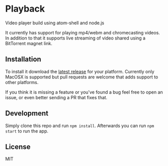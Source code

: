 # Playback

Video player build using atom-shell and node.js

It currently has support for playing mp4/webm and chromecasting videos.
In addition to that it supports live streaming of video shared using a BitTorrent magnet link.

## Installation

To install it download the [latest release](https://github.com/mafintosh/playback/releases/latest) for your platform.
Currently only MacOSX is supported but pull requests are welcome that adds support to other platforms.

If you think it is missing a feature or you've found a bug feel free to open an issue, or even better sending a PR that fixes that.

## Development

Simply clone this repo and run `npm install`.
Afterwards you can run `npm start` to run the app.

## License

MIT
